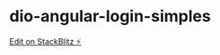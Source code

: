 # dio-angular-login-simples

[Edit on StackBlitz ⚡️](https://stackblitz.com/edit/angular-ivy-1syurj)